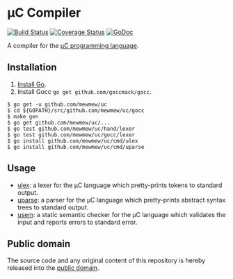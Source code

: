 # µC Compiler

[![Build Status](https://travis-ci.org/mewmew/uc.svg?branch=master)](https://travis-ci.org/mewmew/uc)
[![Coverage Status](https://coveralls.io/repos/github/mewmew/uc/badge.svg?branch=master)](https://coveralls.io/github/mewmew/uc?branch=master)
[![GoDoc](https://godoc.org/github.com/mewmew/uc?status.svg)](https://godoc.org/github.com/mewmew/uc)

A compiler for the [µC programming language](https://www.it.uu.se/katalog/aleji304/CompilersProject/uc.html).

## Installation

1. [Install Go](https://golang.org/doc/install).
2. Install Gocc `go get github.com/goccmack/gocc`.

```
$ go get -u github.com/mewmew/uc
$ cd ${GOPATH}/src/github.com/mewmew/uc/gocc
$ make gen
$ go get github.com/mewmew/uc/...
$ go test github.com/mewmew/uc/hand/lexer
$ go test github.com/mewmew/uc/gocc/lexer
$ go install github.com/mewmew/uc/cmd/ulex
$ go install github.com/mewmew/uc/cmd/uparse
```

## Usage

* [ulex](https://godoc.org/github.com/mewmew/uc/cmd/ulex): a lexer for the µC language which pretty-prints tokens to standard output.
* [uparse](https://godoc.org/github.com/mewmew/uc/cmd/uparse): a parser for the µC language which pretty-prints abstract syntax trees to standard output.
* [usem](https://godoc.org/github.com/mewmew/uc/cmd/usem): a static semantic checker for the µC language which validates the input and reports errors to standard error.

## Public domain

The source code and any original content of this repository is hereby released into the [public domain].

[public domain]: https://creativecommons.org/publicdomain/zero/1.0/
